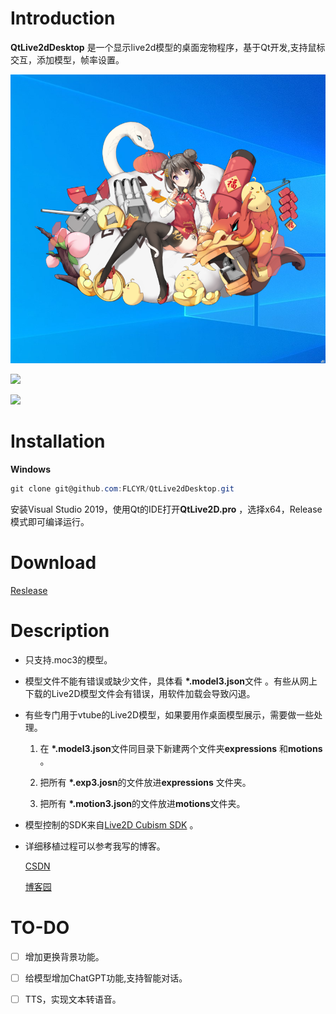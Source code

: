 # Introduction

**QtLive2dDesktop** 是一个显示live2d模型的桌面宠物程序，基于Qt开发,支持鼠标交互，添加模型，帧率设置。

![](https://github.com/FLCYR/QtLive2dDesktop/blob/master/imgs/capture.png)

![](https://img-blog.csdnimg.cn/direct/2fa56dd63358464e97405d0c42ea4b08.gif)

![](https://github.com/FLCYR/QtLive2dDesktop/blob/master/imgs/multi.gif)

# Installation

**Windows**

```powershell
git clone git@github.com:FLCYR/QtLive2dDesktop.git
```

安装Visual Studio 2019，使用Qt的IDE打开**QtLive2D.pro** ，选择x64，Release模式即可编译运行。

# Download

[Reslease](https://github.com/FLCYR/QtLive2dDesktop/releases) 

# Description

- 只支持.moc3的模型。

- 模型文件不能有错误或缺少文件，具体看 **\*.model3.json**文件 。有些从网上下载的Live2D模型文件会有错误，用软件加载会导致闪退。

- 有些专门用于vtube的Live2D模型，如果要用作桌面模型展示，需要做一些处理。
  
  1. 在 **\*.model3.json**文件同目录下新建两个文件夹**expressions** 和**motions** 。
  
  2. 把所有 **\*.exp3.josn**的文件放进**expressions** 文件夹。
  
  3. 把所有 **\*.motion3.json**的文件放进**motions**文件夹。

- 模型控制的SDK来自[Live2D Cubism SDK](https://www.live2d.com/en/) 。

- 详细移植过程可以参考我写的博客。
  
  [CSDN](https://blog.csdn.net/y123456wydhckd/article/details/134899183?spm=1001.2014.3001.5501)
  
  [ 博客园](https://www.cnblogs.com/duichoumian/p/17891450.html)

# TO-DO

- [ ] 增加更换背景功能。

- [ ] 给模型增加ChatGPT功能,支持智能对话。

- [ ] TTS，实现文本转语音。
